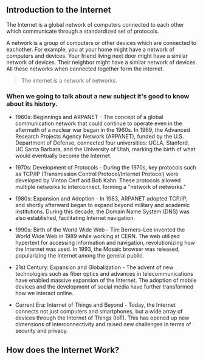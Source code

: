 ## Introduction to the Internet

The Internet is a global network of computers connected to each other which communicate through a standardized set of protocols.

A network is a group of computers or other devices which are connected to eachother. For example, you at your home might have a network of computers and devices. Your friend living next door might have a similar network of devices. Their neighbor might have a similar network of devices. All these networks when connected together form the internet.

> The internet is a network of networks.

### When we going to talk about a new subject it's good to know about its history.

- 1960s: Beginnings and ARPANET - The concept of a global communication network that could continue to operate even in the aftermath of a nuclear war began in the 1960s. In 1969, the Advanced Research Projects Agency Network (ARPANET), funded by the U.S. Department of Defense, connected four universities: UCLA, Stanford, UC Santa Barbara, and the University of Utah, marking the birth of what would eventually become the Internet.

- 1970s: Development of Protocols - During the 1970s, key protocols such as TCP/IP (Transmission Control Protocol/Internet Protocol) were developed by Vinton Cerf and Bob Kahn. These protocols allowed multiple networks to interconnect, forming a "network of networks."

- 1980s: Expansion and Adoption - In 1983, ARPANET adopted TCP/IP, and shortly afterward began to expand beyond military and academic institutions. During this decade, the Domain Name System (DNS) was also established, facilitating Internet navigation.

- 1990s: Birth of the World Wide Web - Tim Berners-Lee invented the World Wide Web in 1989 while working at CERN. The web utilized hypertext for accessing information and navigation, revolutionizing how the Internet was used. In 1993, the Mosaic browser was released, popularizing the Internet among the general public.

- 21st Century: Expansion and Globalization - The advent of new technologies such as fiber optics and advances in telecommunications have enabled massive expansion of the Internet. The adoption of mobile devices and the development of social media have further transformed how we interact online.

- Current Era: Internet of Things and Beyond - Today, the Internet connects not just computers and smartphones, but a wide array of devices through the Internet of Things (IoT). This has opened up new dimensions of interconnectivity and raised new challenges in terms of security and privacy.

## How does the Internet Work?
